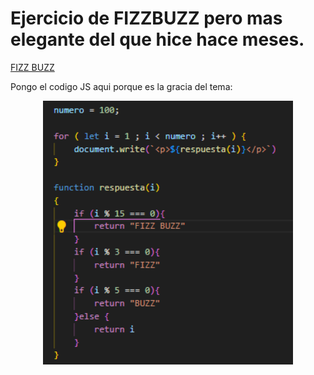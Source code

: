 # Ejercicio de FIZZBUZZ pero mas elegante del que hice hace meses.

[FIZZ BUZZ](https://gemmaclaverodelmoral.github.io/NewFizzBuzz/) 

Pongo el codigo JS aqui porque es la gracia del tema:
<div align="center">
  <img src="https://github.com/GemmaClaverodelMoral/NewFizzBuzz/blob/main/FIZZBUZZ.png" width="400px" align="center">
</div>




                                                        
